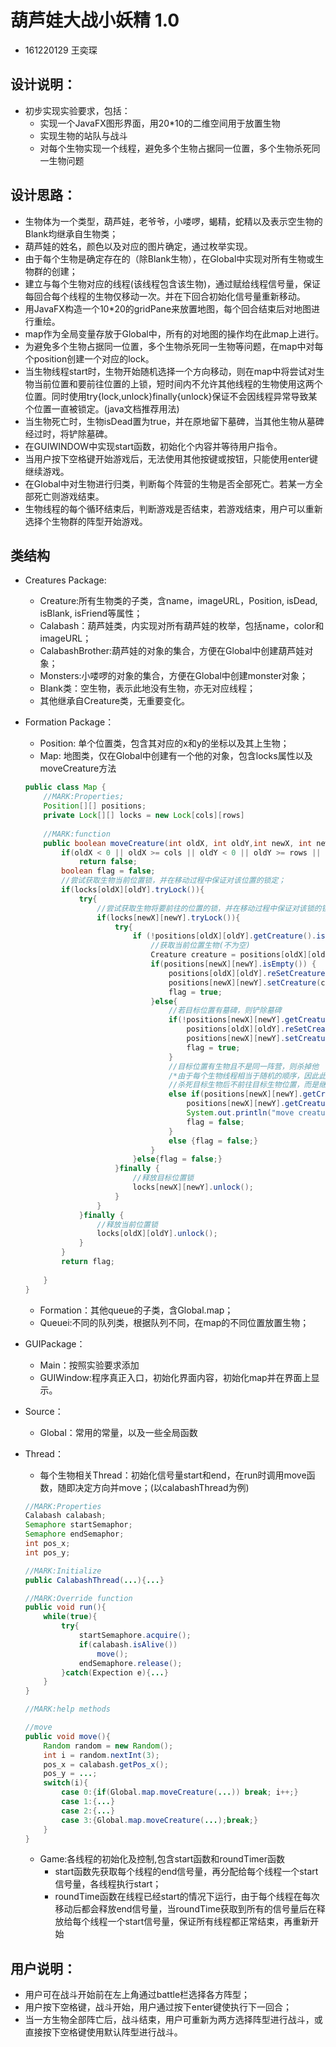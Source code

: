# 葫芦娃大战小妖精  1.0

- 161220129 王奕琛

## 设计说明：
- 初步实现实验要求，包括：
  - 实现一个JavaFX图形界面，用20*10的二维空间用于放置生物
  - 实现生物的站队与战斗
  - 对每个生物实现一个线程，避免多个生物占据同一位置，多个生物杀死同一生物问题
## 设计思路：
- 生物体为一个类型，葫芦娃，老爷爷，小喽啰，蝎精，蛇精以及表示空生物的Blank均继承自生物类；
- 葫芦娃的姓名，颜色以及对应的图片确定，通过枚举实现。
- 由于每个生物是确定存在的（除Blank生物），在Global中实现对所有生物或生物群的创建；
- 建立与每个生物对应的线程(该线程包含该生物)，通过赋给线程信号量，保证每回合每个线程的生物仅移动一次。并在下回合初始化信号量重新移动。
- 用JavaFX构造一个10*20的gridPane来放置地图，每个回合结束后对地图进行重绘。
- map作为全局变量存放于Global中，所有的对地图的操作均在此map上进行。
- 为避免多个生物占据同一位置，多个生物杀死同一生物等问题，在map中对每个position创建一个对应的lock。
- 当生物线程start时，生物开始随机选择一个方向移动，则在map中将尝试对生物当前位置和要前往位置的上锁，短时间内不允许其他线程的生物使用这两个位置。同时使用try{lock,unlock}finally{unlock}保证不会因线程异常导致某个位置一直被锁定。(java文档推荐用法)
- 当生物死亡时，生物isDead置为true，并在原地留下墓碑，当其他生物从墓碑经过时，将铲除墓碑。
- 在GUIWINDOW中实现start函数，初始化个内容并等待用户指令。
- 当用户按下空格键开始游戏后，无法使用其他按键或按钮，只能使用enter键继续游戏。
- 在Global中对生物进行归类，判断每个阵营的生物是否全部死亡。若某一方全部死亡则游戏结束。
- 生物线程的每个循环结束后，判断游戏是否结束，若游戏结束，用户可以重新选择个生物群的阵型开始游戏。

## 类结构
- Creatures Package:
  - Creature:所有生物类的子类，含name，imageURL，Position, isDead, isBlank, isFriend等属性；
  - Calabash：葫芦娃类，内实现对所有葫芦娃的枚举，包括name，color和imageURL；
  - CalabashBrother:葫芦娃的对象的集合，方便在Global中创建葫芦娃对象；
  - Monsters:小喽啰的对象的集合，方便在Global中创建monster对象；
  - Blank类：空生物，表示此地没有生物，亦无对应线程；
  - 其他继承自Creature类，无重要变化。
- Formation Package：
  - Position: 单个位置类，包含其对应的x和y的坐标以及其上生物；
  - Map: 地图类，仅在Global中创建有一个他的对象，包含locks属性以及moveCreature方法
  ```Java
  public class Map {
      //MARK:Properties;
      Position[][] positions;
      private Lock[][] locks = new Lock[cols][rows]
      
      //MARK:function
      public boolean moveCreature(int oldX, int oldY,int newX, int newY){
          if(oldX < 0 || oldX >= cols || oldY < 0 || oldY >= rows || newX < 0 || newX >= cols || newY < 0 || newY >= rows)
              return false;
          boolean flag = false;
          //尝试获取生物当前位置锁，并在移动过程中保证对该位置的锁定；
          if(locks[oldX][oldY].tryLock()){
              try{
                  //尝试获取生物将要前往的位置的锁，并在移动过程中保证对该锁的锁定；
                  if(locks[newX][newY].tryLock()){
                      try{
                          if (!positions[oldX][oldY].getCreature().isBlank()) {
                              //获取当前位置生物(不为空)
                              Creature creature = positions[oldX][oldY].getCreature();
                              if(positions[newX][newY].isEmpty()) {
                                  positions[oldX][oldY].reSetCreature();
                                  positions[newX][newY].setCreature(creature);                            
                                  flag = true;
                              }else{
                                  //若目标位置有墓碑，则铲除墓碑
                                  if(!positions[newX][newY].getCreature().isAlive()){
                                      positions[oldX][oldY].reSetCreature();
                                      positions[newX][newY].setCreature(creature);
                                      flag = true;
                                  }
                                  //目标位置有生物且不是同一阵营，则杀掉他
                                  /*由于每个生物线程相当于随机的顺序，因此此处相当于随机一生物死亡*/
                                  //杀死目标生物后不前往目标生物位置，而是继续随机前往下一位置。
                                  else if(positions[newX][newY].getCreatureCamp() != creature.isFriend()){
                                      positions[newX][newY].getCreature().setDead();
                                      System.out.println("move creature from"+oldX+","+oldY+"to"+newX+","+newY);
                                      flag = false;
                                  }
                                  else {flag = false;}
                              }
                          }else{flag = false;}
                      }finally {
                          //释放目标位置锁
                          locks[newX][newY].unlock();
                      }
                  }
              }finally {
                  //释放当前位置锁
                  locks[oldX][oldY].unlock();
              }
          }
          return flag;
          
      }
  }
  ```
  - Formation：其他queue的子类，含Global.map；
  - Queuei:不同的队列类，根据队列不同，在map的不同位置放置生物；
- GUIPackage：
  - Main：按照实验要求添加
  - GUIWindow:程序真正入口，初始化界面内容，初始化map并在界面上显示。
- Source：

  - Global：常用的常量，以及一些全局函数
- Thread：
  - 每个生物相关Thread：初始化信号量start和end，在run时调用move函数，随即决定方向并move；(以calabashThread为例)
  ```Java
  //MARK:Properties
  Calabash calabash;
  Semaphore startSemaphor;
  Semaphore endSemaphor;
  int pos_x;
  int pos_y;
  
  //MARK:Initialize
  public CalabashThread(...){...}
  
  //MARK:Override function
  public void run(){
      while(true){
          try{
              startSemaphore.acquire();
              if(calabash.isAlive())
                  move();
              endSemaphore.release();
          }catch(Expection e){...}
      }
  }
  
  //MARK:help methods
  
  //move
  public void move(){
      Random random = new Random();
      int i = random.nextInt(3);
      pos_x = calabash.getPos_x();
      pos_y = ...;
      switch(i){
          case 0:{if(Global.map.moveCreature(...)) break; i++;}
          case 1:{...}
          case 2:{...}
          case 3:{Global.map.moveCreature(...);break;}
      }
  }
  ```
  - Game:各线程的初始化及控制,包含start函数和roundTimer函数
    - start函数先获取每个线程的end信号量，再分配给每个线程一个start信号量，各线程执行start；
    - roundTime函数在线程已经start的情况下运行，由于每个线程在每次移动后都会释放end信号量，当roundTime获取到所有的信号量后在释放给每个线程一个start信号量，保证所有线程都正常结束，再重新开始

## 用户说明：
- 用户可在战斗开始前在左上角通过battle栏选择各方阵型；
- 用户按下空格键，战斗开始，用户通过按下enter键使执行下一回合；
- 当一方生物全部阵亡后，战斗结束，用户可重新为两方选择阵型进行战斗，或直接按下空格键使用默认阵型进行战斗。

